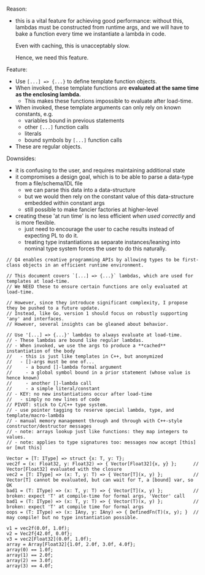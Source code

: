 Reason: 
-   this is a vital feature for achieving good performance: without this, lambdas must be constructed from runtime args,
    and we will have to bake a function every time we instantiate a lambda in code.

    Even with caching, this is unacceptably slow.

    Hence, we need this feature.

Feature:
-   Use `[...] => {...}` to define template function objects.
-   When invoked, these template functions are **evaluated at the same time as the enclosing lambda.**
    -   This makes these functions impossible to evaluate after load-time.
-   When invoked, these template arguments can only rely on known constants, e.g.
    -   variables bound in previous statements
    -   other `[...]` function calls
    -   literals
    -   bound symbols by `[...]` function calls
-   These are regular objects.

Downsides:
-   it is confusing to the user, and requires maintaining additional state
-   it compromises a design goal, which is to be able to parse a data-type from a file/schema/IDL file
    -   we can parse this data into a data-structure
    -   but we would then rely on the constant value of this data-structure embedded within constant args
    -   still possible to make fancier factories at higher-level
-   creating these 'at run time' is no less efficient _when used correctly_ and is more flexible.
    -   just need to encourage the user to cache results instead of expecting PL to do it.
    -   treating type instantiations as separate instances/leaning into nominal type system forces the user to do this naturally.

```
// Q4 enables creative programming APIs by allowing types to be first-class objects in an efficient runtime environment.

// This document covers `[...] => {...}` lambdas, which are used for templates at load-time.
// We NEED these to ensure certain functions are only evaluated at load-time.

// However, since they introduce significant complexity, I propose they be pushed to a future update.
// Instead, like Go, version 1 should focus on robustly supporting 'any' and interfaces.
// However, several insights can be gleaned about behavior.

// Use '[...] => {...}' lambdas to always evaluate at load-time.
// - These lambdas are bound like regular lambdas.
// - When invoked, we use the args to produce a **cached** instantiation of the body
//   - this is just like templates in C++, but anonymized
//   - []-args must be one of...
//     - a bound []-lambda formal argument
//     - a global symbol bound in a prior statement (whose value is hence known)
//     - another []-lambda call
//     - a simple literal/constant
// - KEY: no new instantiations occur after load-time
//   - simply no new lines of code
// PIVOT: stick to C/C++ type system.
// - use pointer tagging to reserve special lambda, type, and template/macro-lambda 
// - manual memory management through and through with C++-style constructor/destructor messages
// - note: arrays lookup just like functions: they map integers to values.
// - note: applies to type signatures too: messages now accept [this] or [mut this]

Vector = [T: IType] => struct {x: T, y: T};
vec2f = (x: Float32, y: Float32) => { Vector[Float32]{x, y} };      // Vector[Float32] evaluated with the closure
vec2 = [T: IType] => (x: T, y: T) => { Vector[T](x, y) };           // Vector[T] cannot be evaluated, but can wait for T, a [bound] var, so OK
bad1 = (T: IType) => (x: T, y: T) => { Vector[T](x, y) };           // broken: expect 'T' at compile-time for formal args, 'Vector' call
bad1 = (T: IType) => (x: T, y: T) => { Vector(T)(x, y) };           // broken: expect 'T' at compile time for formal args
oops = (T: IType) => (x: IAny, y: IAny) => { DefinedFn(T)(x, y); }  // may compile! but no type instantiation possible.

v1 = vec2f(0.0f, 1.0f);
v2 = Vec2f{42.0f, 0.0f};
v3 = vec2[Float32](0.0f, 1.0f);
array = Array[Float32]{1.0f, 2.0f, 3.0f, 4.0f};
array(0) == 1.0f;
array(1) == 2.0f;
array(2) == 3.0f;
array(3) == 4.0f;
```
